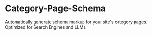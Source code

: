 # Category-Page-Schema
Automatically generate schema markup for your site's category pages. Optimized for Search Engines and LLMs.
